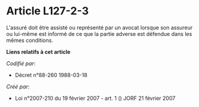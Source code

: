 # Article L127-2-3

L'assuré doit être assisté ou représenté par un avocat lorsque son assureur ou lui-même est informé de ce que la partie
adverse est défendue dans les mêmes conditions.

**Liens relatifs à cet article**

_Codifié par_:

  - Décret n°88-260 1988-03-18

_Créé par_:

  - Loi n°2007-210 du 19 février 2007 - art. 1 () JORF 21 février 2007
